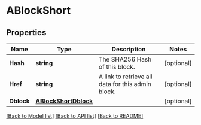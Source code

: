 # ABlockShort

## Properties
Name | Type | Description | Notes
------------ | ------------- | ------------- | -------------
**Hash** | **string** | The SHA256 Hash of this block. | [optional] 
**Href** | **string** | A link to retrieve all data for this admin block. | [optional] 
**Dblock** | [**ABlockShortDblock**](ABlockShort_dblock.md) |  | [optional] 

[[Back to Model list]](../README.md#documentation-for-models) [[Back to API list]](../README.md#documentation-for-api-endpoints) [[Back to README]](../README.md)


